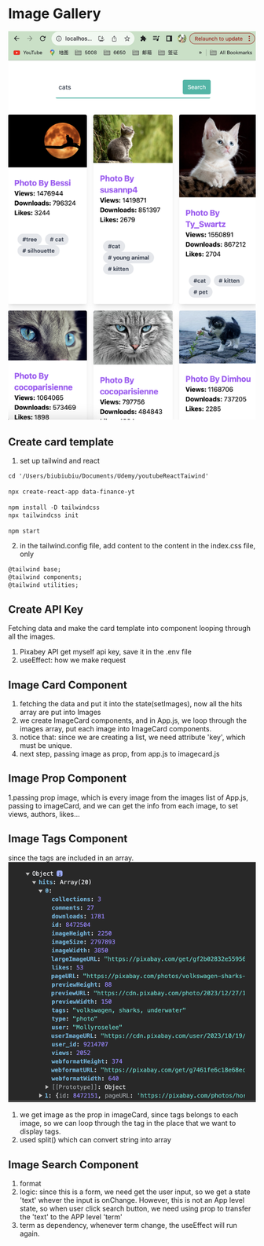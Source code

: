 # Image Gallery

   <img src="./src/assets/search-for-cats.png">

## Create card template

1. set up tailwind and react

```
cd '/Users/biubiubiu/Documents/Udemy/youtubeReactTaiwind'

npx create-react-app data-finance-yt

npm install -D tailwindcss
npx tailwindcss init

npm start
```

2. in the tailwind.config file, add content to the content
   in the index.css file, only

```
@tailwind base;
@tailwind components;
@tailwind utilities;

```

## Create API Key

Fetching data and make the card template into component looping through all the images.

1. Pixabey API
   get myself api key, save it in the .env file
2. useEffect: how we make request

## Image Card Component

1. fetching the data and put it into the state(setImages), now all the hits array are put into Images
2. we create ImageCard components, and in App.js, we loop through the images array, put each image into ImageCard components.
3. notice that: since we are creating a list, we need attribute 'key', which must be unique.
4. next step, passing image as prop, from app.js to imagecard.js

## Image Prop Component

1.passing prop image, which is every image from the images list of App.js, passing to imageCard, and we can get the info from each image, to set views, authors, likes...

## Image Tags Component

since the tags are included in an array.
<img src="./src/assets/api.png">

1. we get image as the prop in imageCard, since tags belongs to each image, so we can loop through the tag in the place that we want to display tags.
2. used split() which can convert string into array

## Image Search Component

1. format
2. logic: since this is a form, we need get the user input, so we get a state 'text' whever the input is onChange. However, this is not an App level state, so when user click search button, we need using prop to transfer the 'text' to the APP level 'term'
3. term as dependency, whenever term change, the useEffect will run again.
